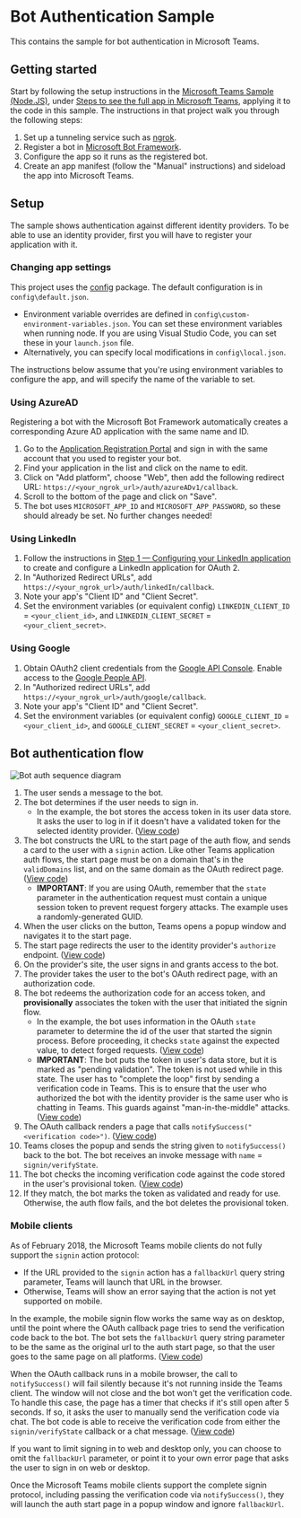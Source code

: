 # Bot Authentication Sample
This contains the sample for bot authentication in Microsoft Teams.


## Getting started
Start by following the setup instructions in the [Microsoft Teams Sample (Node.JS)](https://github.com/OfficeDev/microsoft-teams-sample-complete-node), under [Steps to see the full app in Microsoft Teams](https://github.com/OfficeDev/microsoft-teams-sample-complete-node#steps-to-see-the-full-app-in-microsoft-teams), applying it to the code in this sample. The instructions in that project walk you through the following steps:
1. Set up a tunneling service such as [ngrok](https://ngrok.com/).
2. Register a bot in [Microsoft Bot Framework](https://dev.botframework.com/).
3. Configure the app so it runs as the registered bot.
4. Create an app manifest (follow the "Manual" instructions) and sideload the app into Microsoft Teams.


## Setup

The sample shows authentication against different identity providers. To be able to use an identity provider, first you will have to register your application with it.

### Changing app settings
This project uses the [config](https://www.npmjs.com/package/config) package. The default configuration is in `config\default.json`.
 - Environment variable overrides are defined in `config\custom-environment-variables.json`. You can set these environment variables when running node. If you are using Visual Studio Code, you can set these in your `launch.json` file.
 - Alternatively, you can specify local modifications in `config\local.json`.

The instructions below assume that you're using environment variables to configure the app, and will specify the name of the variable to set.

### Using AzureAD
Registering a bot with the Microsoft Bot Framework automatically creates a corresponding Azure AD application with the same name and ID. 
1. Go to the [Application Registration Portal](https://apps.dev.microsoft.com) and sign in with the same account that you used to register your bot.
2. Find your application in the list and click on the name to edit.
3. Click on "Add platform", choose "Web", then add the following redirect URL: `https://<your_ngrok_url>/auth/azureADv1/callback`.
4. Scroll to the bottom of the page and click on "Save".
5. The bot uses `MICROSOFT_APP_ID` and `MICROSOFT_APP_PASSWORD`, so these should already be set. No further changes needed!

### Using LinkedIn 
1. Follow the instructions in [Step 1 — Configuring your LinkedIn application](https://developer.linkedin.com/docs/oauth2) to create and configure a LinkedIn application for OAuth 2.
2. In "Authorized Redirect URLs", add `https://<your_ngrok_url>/auth/linkedIn/callback`.
3. Note your app's "Client ID" and "Client Secret".
4. Set the environment variables (or equivalent config) `LINKEDIN_CLIENT_ID` = `<your_client_id>`, and `LINKEDIN_CLIENT_SECRET` = `<your_client_secret>`.

### Using Google 
1. Obtain OAuth2 client credentials from the [Google API Console](https://console.developers.google.com). Enable access to the [Google People API](https://developers.google.com/people/). 
2. In "Authorized redirect URLs", add `https://<your_ngrok_url>/auth/google/callback`.
3. Note your app's "Client ID" and "Client Secret".
4. Set the environment variables (or equivalent config) `GOOGLE_CLIENT_ID` = `<your_client_id>`, and `GOOGLE_CLIENT_SECRET` = `<your_client_secret>`.


## Bot authentication flow

![Bot auth sequence diagram](https://aosolis.github.io/bot-auth/bot_auth_sequence.png)

1. The user sends a message to the bot.
2. The bot determines if the user needs to sign in.
    * In the example, the bot stores the access token in its user data store. It asks the user to log in if it doesn't have a validated token for the selected identity provider. ([View code](https://github.com/aosolis/bot-auth-sample-node/blob/a1ed3b2e275afd2afb2de28a93f9db9651d9b5f7/src/dialogs/BaseIdentityDialog.ts#L168))
3. The bot constructs the URL to the start page of the auth flow, and sends a card to the user with a `signin` action. Like other Teams application auth flows, the start page must be on a domain that's in the `validDomains` list, and on the same domain as the OAuth redirect page. ([View code](https://github.com/aosolis/bot-auth-sample-node/blob/a1ed3b2e275afd2afb2de28a93f9db9651d9b5f7/src/dialogs/BaseIdentityDialog.ts#L173-L191))
    * **IMPORTANT**: If you are using OAuth, remember that the `state` parameter in the authentication request must contain a unique session token to prevent request forgery attacks. The example uses a randomly-generated GUID.
4. When the user clicks on the button, Teams opens a popup window and navigates it to the start page.
5. The start page redirects the user to the identity provider's `authorize` endpoint. ([View code](https://github.com/aosolis/bot-auth-sample-node/blob/a1ed3b2e275afd2afb2de28a93f9db9651d9b5f7/public/html/auth-start.html#L51-L56))
6. On the provider's site, the user signs in and grants access to the bot.
7. The provider takes the user to the bot's OAuth redirect page, with an authorization code.
8. The bot redeems the authorization code for an access token, and **provisionally** associates the token with the user that initiated the signin flow.
    * In the example, the bot uses information in the OAuth `state` parameter to determine the id of the user that started the signin process. Before proceeding, it checks `state` against the expected value, to detect forged requests. ([View code](https://github.com/aosolis/bot-auth-sample-node/blob/a1ed3b2e275afd2afb2de28a93f9db9651d9b5f7/src/AuthBot.ts#L62-L91))
    * **IMPORTANT**: The bot puts the token in user's data store, but it is marked as "pending validation". The token is not used while in this state. The user has to "complete the loop" first by sending a verification code in Teams. This is to ensure that the user who authorized the bot with the identity provider is the same user who is chatting in Teams. This guards against "man-in-the-middle" attacks. ([View code](https://github.com/aosolis/bot-auth-sample-node/blob/a1ed3b2e275afd2afb2de28a93f9db9651d9b5f7/src/AuthBot.ts#L91-L105))
9. The OAuth callback renders a page that calls `notifySuccess("<verification code>")`. ([View code](https://github.com/aosolis/bot-auth-sample-node/blob/master/src/views/oauth-callback-success.hbs))
10. Teams closes the popup and sends the string given to `notifySuccess()` back to the bot. The bot receives an invoke message with `name` = ` signin/verifyState`.
11. The bot checks the incoming verification code against the code stored in the user's provisional token. ([View code](https://github.com/aosolis/bot-auth-sample-node/blob/a1ed3b2e275afd2afb2de28a93f9db9651d9b5f7/src/dialogs/BaseIdentityDialog.ts#L140-L153))
12. If they match, the bot marks the token as validated and ready for use. Otherwise, the auth flow fails, and the bot deletes the provisional token.

### Mobile clients
As of February 2018, the Microsoft Teams mobile clients do not fully support the `signin` action protocol:
* If the URL provided to the `signin` action has a `fallbackUrl` query string parameter, Teams will launch that URL in the browser.
* Otherwise, Teams will show an error saying that the action is not yet supported on mobile.

In the example, the mobile signin flow works the same way as on desktop, until the point where the OAuth callback page tries to send the verification code back to the bot. The bot sets the `fallbackUrl` query string parameter to be the same as the original url to the auth start page, so that the user goes to the same page on all platforms. ([View code](https://github.com/aosolis/bot-auth-sample-node/blob/c440f4936a707bc0690480cfc84cb5f5eb9d2675/src/dialogs/BaseIdentityDialog.ts#L186-L191))

When the OAuth callback runs in a mobile browser, the call to `notifySuccess()` will fail silently because it's not running inside the Teams client. The window will not close and the bot won't get the verification code. To handle this case, the page has a timer that checks if it's still open after 5 seconds. If so, it asks the user to manually send the verification code via chat. The bot code is able to receive the verification code from either the `signin/verifyState` callback or a chat message. ([View code](https://github.com/aosolis/bot-auth-sample-node/blob/c440f4936a707bc0690480cfc84cb5f5eb9d2675/src/dialogs/BaseIdentityDialog.ts#L119-L130))

If you want to limit signing in to web and desktop only, you can choose to omit the `fallbackUrl` parameter, or point it to your own error page that asks the user to sign in on web or desktop.

Once the Microsoft Teams mobile clients support the complete signin protocol, including passing the verification code via `notifySuccess()`, they will launch the auth start page in a popup window and ignore `fallbackUrl`.